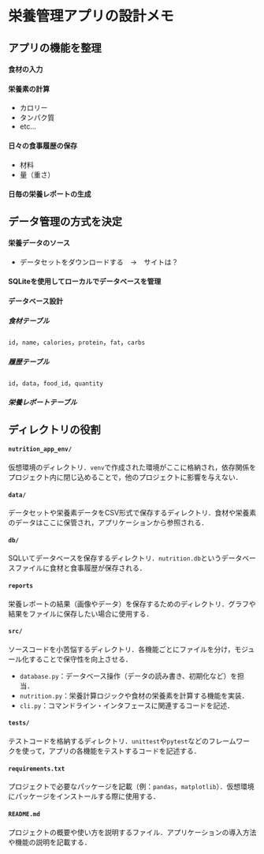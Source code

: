 # 栄養管理アプリの設計メモ
## アプリの機能を整理
#### 食材の入力
#### 栄養素の計算
- カロリー
- タンパク質
- etc...
#### 日々の食事履歴の保存
- 材料
- 量（重さ）
#### 日毎の栄養レポートの生成

## データ管理の方式を決定
#### 栄養データのソース
- データセットをダウンロードする　→　サイトは？
#### SQLiteを使用してローカルでデータベースを管理
#### データベース設計
##### 食材テーブル
`id`，`name`，`calories`，`protein`，`fat`，`carbs`
##### 履歴テーブル
`id`，`data`，`food_id`，`quantity`
##### 栄養レポートテーブル

## ディレクトリの役割
#### `nutrition_app_env/`
仮想環境のディレクトリ．`venv`で作成された環境がここに格納され，依存関係をプロジェクト内に閉じ込めることで，他のプロジェクトに影響を与えない．
#### `data/`
データセットや栄養素データをCSV形式で保存するディレクトリ．食材や栄養素のデータはここに保管され，アプリケーションから参照される．
#### `db/`
SQLいてデータベースを保存するディレクトリ．`nutrition.db`というデータベースファイルに食材と食事履歴が保存される．
#### `reports`
栄養レポートの結果（画像やデータ）を保存するためのディレクトリ．グラフや結果をファイルに保存したい場合に使用する．
#### `src/`
ソースコードを小苦悩するディレクトリ．各機能ごとにファイルを分け，モジュール化することで保守性を向上させる．
- `database.py`：データベース操作（データの読み書き、初期化など）を担当．
- `nutrition.py`：栄養計算ロジックや食材の栄養素を計算する機能を実装．
- `cli.py`：コマンドライン・インタフェースに関連するコードを記述．
#### `tests/`
テストコードを格納するディレクトリ．`unittest`や`pytest`などのフレームワークを使って，アプリの各機能をテストするコードを記述する．
#### `requirements.txt`
プロジェクトで必要なパッケージを記載（例：`pandas`，`matplotlib`）．仮想環境にパッケージをインストールする際に使用する．
#### `README.md`
プロジェクトの概要や使い方を説明するファイル．アプリケーションの導入方法や機能の説明を記載する．